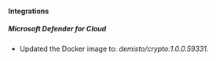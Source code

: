 #### Integrations
##### Microsoft Defender for Cloud
- Updated the Docker image to: *demisto/crypto:1.0.0.59331*.
